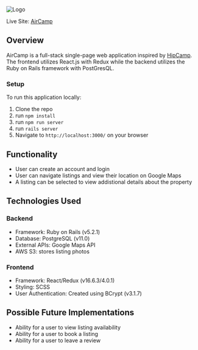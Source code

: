 ![Logo](https://s3-us-west-1.amazonaws.com/aircamp-pro/aircamplogo.png)

Live Site: [AirCamp](https://air-camp.herokuapp.com)

## Overview
AirCamp is a full-stack single-page web application inspired by [HipCamp](https://www.hipcamp.com/). The frontend utilizes React.js with Redux while the backend utilizes the Ruby on Rails framework with PostGresQL.

### Setup
To run this application locally:
1. Clone the repo
2. run ```npm install```
3. run ```npm run server```
4. run ```rails server```
5. Navigate to ```http://localhost:3000/``` on your browser

## Functionality
* User can create an account and login
* User can navigate listings and view their location on Google Maps
* A listing can be selected to view addistional details about the property

## Technologies Used
### Backend
* Framework: Ruby on Rails (v5.2.1)
* Database: PostgreSQL (v11.0)
* External APIs: Google Maps API
* AWS S3: stores listing photos

### Frontend
* Framework: React/Redux (v16.6.3/4.0.1)
* Styling: SCSS
* User Authentication: Created using BCrypt (v3.1.7)

## Possible Future Implementations
* Ability for a user to view listing availability
* Ability for a user to book a listing
* Ability for a user to leave a review
